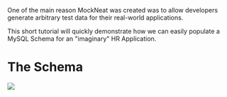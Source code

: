 One of the main reason MockNeat was created was to allow developers generate arbitrary test data for their real-world applications.

This short tutorial will quickly demonstrate how we can easily populate a MySQL Schema for an "imaginary" HR Application.

# The Schema

![](https://github.com/nomemory/mockneat/blob/master/examples/net/andreinc/mockneat/github/hr/hr-schema-mysql.png)